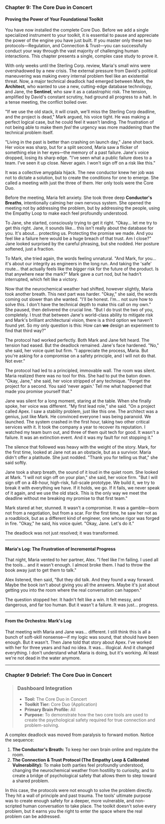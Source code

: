 ### **Chapter 9: The Core Duo in Concert**
#### Proving the Power of Your Foundational Toolkit

You have now installed the complete Core Duo. Before we add a single specialized instrument to your toolkit, it is essential to pause and appreciate the power of the engine you have just built. If you master only these two protocols—Regulation, and Connection & Trust—you can successfully conduct your way through the vast majority of challenging human interactions. This chapter presents a single, complex case study to prove it.

With only weeks until the Sterling Corp. review, Maria's small wins were overshadowed by a new crisis. The external pressure from David's political maneuvering was making every internal problem feel like an existential threat. Now, a major technical deadlock had emerged between Mark, the **Architect**, who wanted to use a new, cutting-edge database technology, and Jane, the **Sentinel**, who saw it as a catastrophic risk. The tension, amplified by David's constant scrutiny, had ground all progress to a halt. In a tense meeting, the conflict boiled over.

"If we use the old stack, it will crash, we'll miss the Sterling Corp deadline, and the project is dead," Mark argued, his voice tight. He was making a perfect logical case, but he could feel it wasn't landing. The frustration of not being able to make them *feel* the urgency was more maddening than the technical problem itself.

"Living in the past is better than crashing on launch day," Jane shot back. Her voice was sharp, but for a split second, Maria saw a flicker of something else in her eyes—the memory of a past failure. Jane's voice dropped, losing its sharp edge. "I've seen what a public failure does to a team. I've seen it up close. Never again. I won't sign off on a risk like this."

It was a collective amygdala hijack. The new conductor knew her job was not to dictate a solution, but to create the conditions for one to emerge. She called a meeting with just the three of them. Her only tools were the Core Duo.

Before the meeting, Maria felt anxiety. She took three deep **Conductor's Breaths**, intentionally calming her own nervous system. She opened the meeting not by addressing the problem, but by addressing the people, using the Empathy Loop to make each feel profoundly understood.

To Jane, she started, consciously trying to get it right. "Okay... let me try to get this right. Jane, it sounds like... this isn't really about the database for you. It's about... protecting us. Protecting the promise we made. And you feel like a failure here would be a huge breach of that trust. Am I close?" Jane looked surprised by the careful phrasing, but she nodded. Her posture softened, just a fraction.

To Mark, she tried again, the words feeling unnatural. "And Mark, for you... it's about our integrity as engineers in the long run. And taking the 'safe' route... that actually feels like the *bigger* risk for the future of the product. Is that anywhere near the mark?" Mark gave a curt nod, but he hadn't interrupted, which felt like a victory.

Now that the neurochemical weather had shifted, however slightly, Maria took another breath. This next part was harder. "Okay," she said, the words coming out slower than she wanted. "I'll be honest. I'm... not sure how to solve this. I don't have the technical depth to make this call on my own." She paused, then delivered the crucial line. "But I do trust the two of you, completely. I trust that between Jane's world-class ability to mitigate risk and Mark's brilliant architectural vision, there is a third option we haven't found yet. So my only question is this: How can **we** design an experiment to find that third way?"

The protocol had worked perfectly. Both Mark and Jane felt heard. The tension had eased. But the deadlock remained. Jane's face hardened. "No," she said, her voice quiet but firm. "I appreciate the process, Maria. But you're asking for a compromise on a safety principle, and I will not do that. Not ever."

The protocol had led to a principled, immovable wall. The room was silent. Maria realized there was no tool for this. She had to put the baton down. "Okay, Jane," she said, her voice stripped of any technique. "Forget the project for a second. You said 'never again.' Tell me what happened that made you promise yourself that."

Jane was silent for a long moment, staring at the table. When she finally spoke, her voice was different. "My first lead role," she said. "On a project called Apex. I saw a stability problem, just like this one. The architect was a genius, just like Mark. He convinced everyone I was being paranoid. We launched. The system crashed in the first hour, taking two other critical services with it. It took the company a year to recover its reputation. I watched my team burn out, and three of them quit tech for good. It wasn't a failure. It was an extinction event. And it was my fault for not stopping it."

The silence that followed was heavy with the weight of the story. Mark, for the first time, looked at Jane not as an obstacle, but as a survivor. Maria didn't offer a platitude. She just nodded. "Thank you for telling us that," she said softly.

Jane took a sharp breath, the sound of it loud in the quiet room. She looked at Mark. "I will not sign off on your plan," she said, her voice firm. "But I will sign off on a 48-hour, high-risk, full-scale prototype. We build it, we try to break it with everything we have. If it holds, we go. If it fails, we never speak of it again, and we use the old stack. This is the only way we meet the deadline without me breaking my promise to that first team."

Mark stared at her, stunned. It wasn't a compromise. It was a gamble—born not from a negotiation, but from a scar. For the first time, he saw her not as a roadblock, but as a different kind of engineer, one whose rigor was forged in fire. "Okay," he said, his voice quiet. "Okay, Jane. Let's do it."

The deadlock was not just resolved; it was transformed.

---
#### **Maria's Log: The Frustration of Incremental Progress**
That night, Maria vented to her partner, Alex. "I feel like I'm failing. I used all the tools... and it wasn't enough. I almost broke them. I had to throw the book away just to get them to talk."

Alex listened, then said, "But they did talk. And they found a way forward. Maybe the book isn't about giving you all the answers. Maybe it's just about getting you into the room where the real conversation can happen."

The question stopped her. It hadn't felt like a win. It felt messy, and dangerous, and far too human. But it wasn't a failure. It was just... progress.

---
#### **From the Orchestra: Mark's Log**
That meeting with Maria and Jane was... different. I still think this is all a bunch of soft-skill nonsense—if my logic was sound, that should have been enough. But it wasn't. Then Jane told that story about Apex. I've worked with her for three years and had no idea. It was... illogical. And it changed everything. I don't understand what Maria is doing, but it's working. At least we're not dead in the water anymore.

---
### **Chapter 9 Debrief: The Core Duo in Concert**

> ### **Dashboard Integration**
>
> *   **Tool:** The Core Duo in Concert
> *   **Toolkit Tier:** Core Duo (Application)
> *   **Primary Brain Profile:** All
> *   **Purpose:** To demonstrate how the two core tools are used to create the psychological safety required for true connection and problem-solving.

A complex deadlock was moved from paralysis to forward motion. Notice the sequence:
1.  **The Conductor's Breath:** To keep her own brain online and regulate the room.
2.  **The Connection & Trust Protocol (The Empathy Loop & Calibrated Vulnerability):** To make both parties feel profoundly understood, changing the neurochemical weather from hostility to curiosity, and to create a bridge of psychological safety that allows them to step toward a shared problem.

In this case, the protocols were not enough to solve the problem directly. They hit a wall of principle and past trauma. The tools' ultimate purpose was to create enough safety for a deeper, more vulnerable, and non-scripted human conversation to take place. The toolkit doesn't solve every problem, but it earns you the right to enter the space where the real problem can be addressed.
